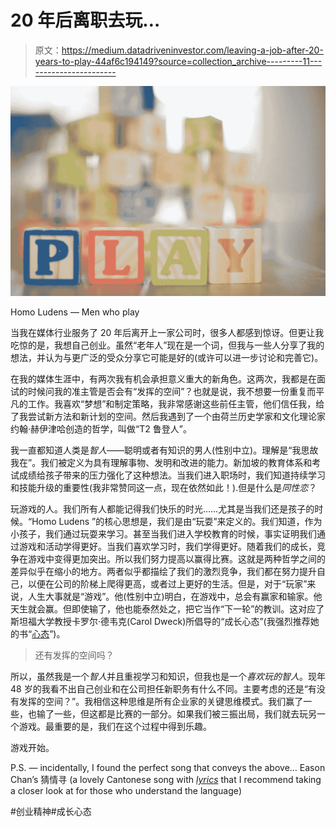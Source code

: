 # 20 年后离职去玩…

> 原文：<https://medium.datadriveninvestor.com/leaving-a-job-after-20-years-to-play-44af6c194149?source=collection_archive---------11----------------------->

![](img/5cc09ba45de3838142efbb48d840b797.png)

Homo Ludens — Men who play

当我在媒体行业服务了 20 年后离开上一家公司时，很多人都感到惊讶。但更让我吃惊的是，我想自己创业。虽然“老年人”现在是一个词，但我与一些人分享了我的想法，并认为与更广泛的受众分享它可能是好的(或许可以进一步讨论和完善它)。

在我的媒体生涯中，有两次我有机会承担意义重大的新角色。这两次，我都是在面试的时候问我的准主管是否会有“发挥的空间”？也就是说，我不想要一份重复而平凡的工作。我喜欢“梦想”和制定策略，我非常感谢这些前任主管，他们信任我，给了我尝试新方法和新计划的空间。然后我遇到了一个由荷兰历史学家和文化理论家约翰·赫伊津哈创造的哲学，叫做“T2 鲁登人”。

我一直都知道人类是*智人*——聪明或者有知识的男人(性别中立)。理解是“我思故我在”。我们被定义为具有理解事物、发明和改进的能力。新加坡的教育体系和考试成绩给孩子带来的压力强化了这种想法。当我们进入职场时，我们知道持续学习和技能升级的重要性(我非常赞同这一点，现在依然如此！).但是什么是*同性恋*？

玩游戏的人。我们所有人都能记得我们快乐的时光……尤其是当我们还是孩子的时候。“Homo Ludens ”的核心思想是，我们是由“玩耍”来定义的。我们知道，作为小孩子，我们通过玩耍来学习。甚至当我们进入学校教育的时候，事实证明我们通过游戏和活动学得更好。当我们喜欢学习时，我们学得更好。随着我们的成长，竞争在游戏中变得更加突出。所以我们努力提高以赢得比赛。这就是两种哲学之间的差异似乎在缩小的地方。两者似乎都描绘了我们的激烈竞争，我们都在努力提升自己，以便在公司的阶梯上爬得更高，或者过上更好的生活。但是，对于“玩家”来说，人生大事就是“游戏”。他(性别中立)明白，在游戏中，总会有赢家和输家。他天生就会赢。但即使输了，他也能泰然处之，把它当作“下一轮”的教训。这对应了斯坦福大学教授卡罗尔·德韦克(Carol Dweck)所倡导的“成长心态”(我强烈推荐她的书“[心态](https://mindsetonline.com/)”)。

> 还有发挥的空间吗？

所以，虽然我是一个*智人*并且重视学习和知识，但我也是一个*喜欢玩的智人*。现年 48 岁的我看不出自己创业和在公司担任新职务有什么不同。主要考虑的还是“有没有发挥的空间？”。我相信这种思维是所有企业家的关键思维模式。我们赢了一些，也输了一些，但这都是比赛的一部分。如果我们被三振出局，我们就去玩另一个游戏。最重要的是，我们在这个过程中得到乐趣。

游戏开始。

P.S. — incidentally, I found the perfect song that conveys the above… Eason Chan’s 猜情寻 (a lovely Cantonese song with [*lyrics*](https://mojim.com/cny100111x48x26.htm) that I recommend taking a closer look at for those who understand the language)

#创业精神#成长心态